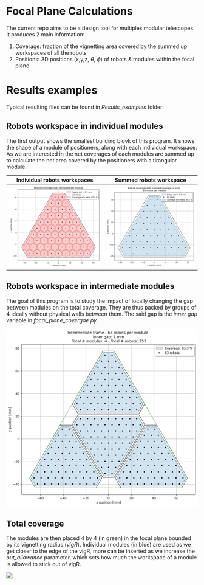 # Focal Plane Calculations

The current repo aims to be a design tool for multiplex modular telescopes.
It produces 2 main information:

1. Coverage: fraction of the vignetting area covered by the summed up workspaces of all the robots
2. Positions: 3D positions (x,y,z, $\theta$, $\phi$) of robots & modules within the focal plane

# Results examples

Typical resulting files can be found in *Results_examples* folder:

## Robots workspace in individual modules

The first output shows the smallest building blovk of this program. It shows the shape of a module of positioners, along with each individual workspace. As we are interested in the net coverages of each modules are summed up to calculate the net area covered by the positioners with a tirangular module.

Individual robots workspaces             |  Summed robots workspace
:-------------------------:|:-------------------------:
![Indiv_robots_wks](Results_examples/2023-10-20-11-39-57_Module_coverage_raw_63_robots_per_module.png) |  ![Net_robots_wks](Results_examples/2023-10-20-11-39-59_Module_cov_w_walls__63_robots_per_mod.png)

## Robots workspace in intermediate modules

The goal of this program is to study the impact of locally changing the gap between modules on the total coverage. They are thus packed by groups of 4 ideally without physical walls between them. The said gap is the *inner gap* variable in *focal_plane_covergae.py*.

![](Results_examples/2023-10-20-11-40-00_Intermediate_plot_63_robots_per_mod.png)

## Total coverage

The modules are then placed 4 by 4 (in green) in the focal plane bounded by its vignetting radius (*vigR*). Individual modules (in blue) are used as we get closer to the edge of the vigR, more can be inserted as we increase the *out_allowance* parameter, which sets how much the workspace of a module is allowed to stick out of vigR.

![](Results_examples/2023-10-20-11-40-06_Coverage_global_63_rob__Inner_1_mm__Global_3_mm.png)
